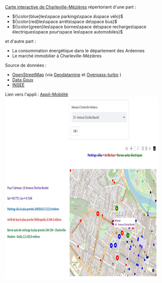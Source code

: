 [Carte interactive de Charleville-Mézières](https://ardennes-mobilite.streamlit.app/) répertoriant d'une part :

 - ${\color{blue}les\space parkings\space à\space vélo}$
 - ${\color{red}les\space arrêts\space de\space bus}$
 - ${\color{green}les\space bornes\space de\space recharges\space électriques\space pour\space les\space automobiles}$

et d'autre part :

 - La consommation énergétique dans le département des Ardennes
 - Le marché immobilier à Charleville-Mézières 



Source de données :
 - [OpenStreetMap](https://www.openstreetmap.org/) (via [Geodatamine](https://geodatamine.fr/)  et [Overpass-turbo](https://overpass-turbo.eu/) )  
 - [Data Gouv](https://www.data.gouv.fr/fr/pages/donnees-energie/)  
 - [INSEE](https://www.insee.fr/fr/statistiques/6683037)

Lien vers l'appli : [Appli-Mobilité](https://ardennes-mobilite.streamlit.app/)  
<a href="https://ardennes-mobilite.streamlit.app/" target="_blank"><img src="Appli_Mobilite.jpg" width="800" height="600">
